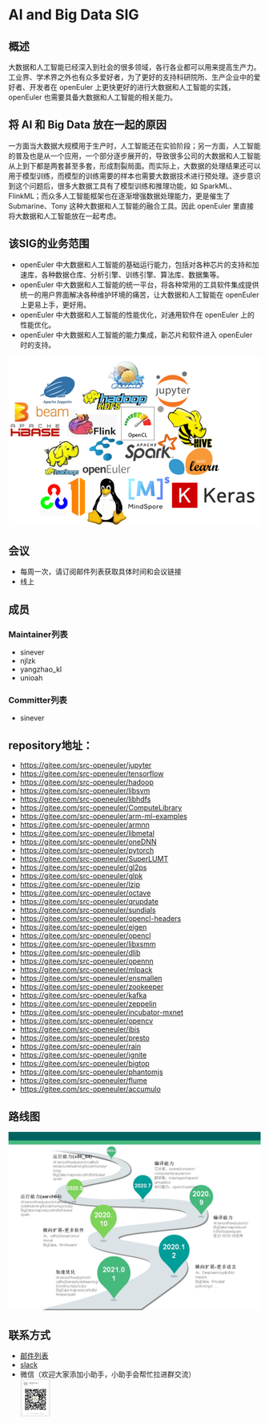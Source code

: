 # AI and Big Data SIG

## 概述
大数据和人工智能已经深入到社会的很多领域，各行各业都可以用来提高生产力。工业界、学术界之外也有众多爱好者，为了更好的支持科研院所、生产企业中的爱好者、开发者在 openEuler 上更快更好的进行大数据和人工智能的实践，openEuler 也需要具备大数据和人工智能的相关能力。

## 将 AI 和 Big Data 放在一起的原因
一方面当大数据大规模用于生产时，人工智能还在实验阶段；另一方面，人工智能的普及也是从一个应用，一个部分逐步展开的，导致很多公司的大数据和人工智能从上到下都是两套甚至多套，形成割裂局面。而实际上，大数据的处理结果还可以用于模型训练，而模型的训练需要的样本也需要大数据技术进行预处理。逐步意识到这个问题后，很多大数据工具有了模型训练和推理功能，如 SparkML、FlinkML；而众多人工智能框架也在逐渐增强数据处理能力，更是催生了 Submarine、Tony 这种大数据和人工智能的融合工具。因此 openEuler 里直接将大数据和人工智能放在一起考虑。

## 该SIG的业务范围
  - openEuler 中大数据和人工智能的基础运行能力，包括对各种芯片的支持和加速库，各种数据仓库、分析引擎、训练引擎、算法库、数据集等。
  - openEuler 中大数据和人工智能的统一平台，将各种常用的工具软件集成提供统一的用户界面解决各种维护环境的痛苦，让大数据和人工智能在 openEuler 上更易上手，更好用。
  - openEuler 中大数据和人工智能的性能优化，对通用软件在 openEuler 上的性能优化。
  - openEuler 中大数据和人工智能的能力集成，新芯片和软件进入 openEuler 时的支持。

![logo](./logo.png)

## 会议

- 每周一次，请订阅邮件列表获取具体时间和会议链接
- 线上

## 成员

### Maintainer列表
  - sinever
  - njlzk
  - yangzhao_kl
  - unioah

### Committer列表

- sinever

## repository地址：

- https://gitee.com/src-openeuler/jupyter
- https://gitee.com/src-openeuler/tensorflow
- https://gitee.com/src-openeuler/hadoop
- https://gitee.com/src-openeuler/libsvm
- https://gitee.com/src-openeuler/libhdfs
- https://gitee.com/src-openeuler/ComputeLibrary
- https://gitee.com/src-openeuler/arm-ml-examples
- https://gitee.com/src-openeuler/armnn
- https://gitee.com/src-openeuler/libmetal
- https://gitee.com/src-openeuler/oneDNN
- https://gitee.com/src-openeuler/pytorch
- https://gitee.com/src-openeuler/SuperLUMT
- https://gitee.com/src-openeuler/gl2ps
- https://gitee.com/src-openeuler/glpk
- https://gitee.com/src-openeuler/lzip
- https://gitee.com/src-openeuler/octave
- https://gitee.com/src-openeuler/qrupdate
- https://gitee.com/src-openeuler/sundials
- https://gitee.com/src-openeuler/opencl-headers
- https://gitee.com/src-openeuler/eigen
- https://gitee.com/src-openeuler/opencl
- https://gitee.com/src-openeuler/libxsmm
- https://gitee.com/src-openeuler/dlib
- https://gitee.com/src-openeuler/opennn
- https://gitee.com/src-openeuler/mlpack
- https://gitee.com/src-openeuler/ensmallen
- https://gitee.com/src-openeuler/zookeeper
- https://gitee.com/src-openeuler/kafka
- https://gitee.com/src-openeuler/zeppelin
- https://gitee.com/src-openeuler/incubator-mxnet
- https://gitee.com/src-openeuler/opencv
- https://gitee.com/src-openeuler/ibis
- https://gitee.com/src-openeuler/presto
- https://gitee.com/src-openeuler/rain
- https://gitee.com/src-openeuler/ignite
- https://gitee.com/src-openeuler/bigtop
- https://gitee.com/src-openeuler/phantomjs
- https://gitee.com/src-openeuler/flume
- https://gitee.com/src-openeuler/accumulo

## 路线图
 ![roadmap](./sig-road-map.jpg)

## 联系方式
- [邮件列表](https://mailweb.openeuler.org/hyperkitty/list/sig-ai-bigdata@openeuler.org/)
- [slack](https://join.slack.com/t/openeulerworkspace/shared_invite/zt-fputhzcx-QR9KAqwNmUTN4U2A35BMGQ)
- 微信（欢迎大家添加小助手，小助手会帮忙拉进群交流）  
  <img src="./sig-wechat-qr.jpg" width = "60"/>
